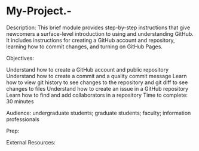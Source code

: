 # My-Project.-
Description: This brief module provides step-by-step instructions that give newcomers a surface-level introduction to using and understanding GitHub. It includes instructions for creating a GitHub account and repository, learning how to commit changes, and turning on GitHub Pages.

Objectives:

Understand how to create a GitHub account and public repository
Understand how to create a commit and a quality commit message
Learn how to view git history to see changes to the repository and git diff to see changes to files
Understand how to create an issue in a GitHub repository
Learn how to find and add collaborators in a repository
Time to complete: 30 minutes

Audience: undergraduate students; graduate students; faculty; information professionals

Prep:

External Resources:
